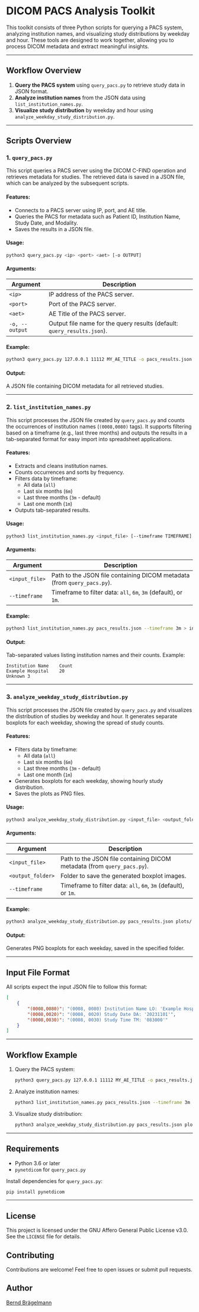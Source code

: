 # DICOM PACS Analysis Toolkit

This toolkit consists of three Python scripts for querying a PACS system, analyzing institution names, and visualizing study distributions by weekday and hour. These tools are designed to work together, allowing you to process DICOM metadata and extract meaningful insights.

---

## Workflow Overview

1. **Query the PACS system** using `query_pacs.py` to retrieve study data in JSON format.
2. **Analyze institution names** from the JSON data using `list_institution_names.py`.
3. **Visualize study distribution** by weekday and hour using `analyze_weekday_study_distribution.py`.

---

## Scripts Overview

### 1. `query_pacs.py`

This script queries a PACS server using the DICOM C-FIND operation and retrieves metadata for studies. The retrieved data is saved in a JSON file, which can be analyzed by the subsequent scripts.

#### Features:
- Connects to a PACS server using IP, port, and AE title.
- Queries the PACS for metadata such as Patient ID, Institution Name, Study Date, and Modality.
- Saves the results in a JSON file.

#### Usage:
```bash
python3 query_pacs.py <ip> <port> <aet> [-o OUTPUT]
```

#### Arguments:
| Argument        | Description                                                                                       |
|------------------|---------------------------------------------------------------------------------------------------|
| `<ip>`           | IP address of the PACS server.                                                                   |
| `<port>`         | Port of the PACS server.                                                                         |
| `<aet>`          | AE Title of the PACS server.                                                                     |
| `-o, --output`   | Output file name for the query results (default: `query_results.json`).                           |

#### Example:
```bash
python3 query_pacs.py 127.0.0.1 11112 MY_AE_TITLE -o pacs_results.json
```

#### Output:
A JSON file containing DICOM metadata for all retrieved studies.

---

### 2. `list_institution_names.py`

This script processes the JSON file created by `query_pacs.py` and counts the occurrences of institution names (`(0008,0080)` tags). It supports filtering based on a timeframe (e.g., last three months) and outputs the results in a tab-separated format for easy import into spreadsheet applications.

#### Features:
- Extracts and cleans institution names.
- Counts occurrences and sorts by frequency.
- Filters data by timeframe:
  - All data (`all`)
  - Last six months (`6m`)
  - Last three months (`3m` - default)
  - Last one month (`1m`)
- Outputs tab-separated results.

#### Usage:
```bash
python3 list_institution_names.py <input_file> [--timeframe TIMEFRAME]
```

#### Arguments:
| Argument          | Description                                                                                     |
|--------------------|-------------------------------------------------------------------------------------------------|
| `<input_file>`     | Path to the JSON file containing DICOM metadata (from `query_pacs.py`).                         |
| `--timeframe`      | Timeframe to filter data: `all`, `6m`, `3m` (default), or `1m`.                                 |

#### Example:
```bash
python3 list_institution_names.py pacs_results.json --timeframe 3m > institutions.tsv
```

#### Output:
Tab-separated values listing institution names and their counts. Example:
```
Institution Name	Count
Example Hospital	20
Unknown	3
```

---

### 3. `analyze_weekday_study_distribution.py`

This script processes the JSON file created by `query_pacs.py` and visualizes the distribution of studies by weekday and hour. It generates separate boxplots for each weekday, showing the spread of study counts.

#### Features:
- Filters data by timeframe:
  - All data (`all`)
  - Last six months (`6m`)
  - Last three months (`3m` - default)
  - Last one month (`1m`)
- Generates boxplots for each weekday, showing hourly study distribution.
- Saves the plots as PNG files.

#### Usage:
```bash
python3 analyze_weekday_study_distribution.py <input_file> <output_folder> [--timeframe TIMEFRAME]
```

#### Arguments:
| Argument          | Description                                                                                     |
|--------------------|-------------------------------------------------------------------------------------------------|
| `<input_file>`     | Path to the JSON file containing DICOM metadata (from `query_pacs.py`).                         |
| `<output_folder>`  | Folder to save the generated boxplot images.                                                    |
| `--timeframe`      | Timeframe to filter data: `all`, `6m`, `3m` (default), or `1m`.                                 |

#### Example:
```bash
python3 analyze_weekday_study_distribution.py pacs_results.json plots/ --timeframe 3m
```

#### Output:
Generates PNG boxplots for each weekday, saved in the specified folder.

---

## Input File Format

All scripts expect the input JSON file to follow this format:
```json
[
    {
        "(0008,0080)": "(0008, 0080) Institution Name LO: 'Example Hospital'",
        "(0008,0020)": "(0008, 0020) Study Date DA: '20231101'",
        "(0008,0030)": "(0008, 0030) Study Time TM: '083000'"
    }
]
```

---

## Workflow Example

1. Query the PACS system:
   ```bash
   python3 query_pacs.py 127.0.0.1 11112 MY_AE_TITLE -o pacs_results.json
   ```

2. Analyze institution names:
   ```bash
   python3 list_institution_names.py pacs_results.json --timeframe 3m > institutions.tsv
   ```

3. Visualize study distribution:
   ```bash
   python3 analyze_weekday_study_distribution.py pacs_results.json plots/ --timeframe 3m
   ```

---

## Requirements

- Python 3.6 or later
- `pynetdicom` for `query_pacs.py`

Install dependencies for `query_pacs.py`:
```bash
pip install pynetdicom
```

---

## License

This project is licensed under the GNU Affero General Public License v3.0. See the `LICENSE` file for details.

## Contributing

Contributions are welcome! Feel free to open issues or submit pull requests.

## Author

[Bernd Brägelmann](https://berndbraegelmann.de/)
